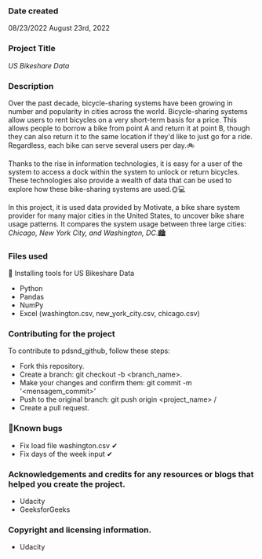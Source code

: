 ### Date created
08/23/2022
August 23rd, 2022
### Project Title
*US Bikeshare Data*

### Description
Over the past decade, bicycle-sharing systems have been growing in number and popularity in cities across the world. Bicycle-sharing systems allow users to rent bicycles on a very short-term basis for a price. This allows people to borrow a bike from point A and return it at point B, though they can also return it to the same location if they'd like to just go for a ride. Regardless, each bike can serve several users per day.🚲

Thanks to the rise in information technologies, it is easy for a user of the system to access a dock within the system to unlock or return bicycles. These technologies also provide a wealth of data that can be used to explore how these bike-sharing systems are used.🌞💻

In this project, it is used data provided by Motivate, a bike share system provider for many major cities in the United States, to uncover bike share usage patterns. It compares the system usage between three large cities: _Chicago, New York City, and Washington, DC_.🏙
### Files used
🚀 Installing tools for US Bikeshare Data
- Python
- Pandas
- NumPy
- Excel (washington.csv, new_york_city.csv, chicago.csv)

### Contributing for the project
To contribute to pdsnd_github, follow these steps:

- Fork this repository.
- Create a branch: git checkout -b <branch_name>.
- Make your changes and confirm them: git commit -m '<mensagem_commit>'
- Push to the original branch: git push origin <project_name> / <local>
- Create a pull request.
  
### 🐞Known bugs
  * Fix load file washington.csv ✔
  * Fix days of the week input ✔
  
### Acknowledgements and credits for any resources or blogs that helped you create the project.
  * Udacity
  * GeeksforGeeks
  
### Copyright and licensing information.
  * Udacity

